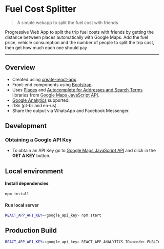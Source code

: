 # Fuel Cost Splitter

> A simple webapp to split the fuel cost with friends

Progressive Web App to split the trip fuel costs with friends by getting the distance between places automatically with Google Maps. Add the fuel price, vehicle consumption and the number of people to split the trip cost, then get how much each one should pay 

---

## Overview

* Created using [create-react-app](https://github.com/facebook/create-react-app).
* Front-end components using [Bootstrap](https://getbootstrap.com/).
* Uses [Places](https://developers.google.com/maps/documentation/javascript/places) and [Autocomplete for Addresses and Search Terms ](https://developers.google.com/maps/documentation/javascript/places-autocomplete) libraries from [Google Maps JavaScript API](https://developers.google.com/maps/documentation/javascript/).
* [Google Analytics](https://www.google.com/analytics/) supported.
* i18n (pt-br and en-us).
* Share the output via WhatsApp and Facebook Messenger.

## Development 
### Obtaining a Google API Key
* To obtain an API Key go to  [Google Maps JavaScript API](https://developers.google.com/maps/documentation/javascript/) and click in the **GET A KEY** button.

## Local environment

#### Install dependencies
```bash
npm install
```

#### Run local server
```bash
REACT_APP_API_KEY=<google_api_key> npm start
```

## Production Build
```bash
REACT_APP_API_KEY=<google_api_key> REACT_APP_ANALYTICS_ID=<code> PUBLIC_URL=<url> npm run build
```

